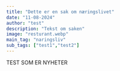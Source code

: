 ```yaml
---
title: "Dette er en sak om næringslivet"
date: "11-08-2024"
author: "test"
description: "Tekst om saken"
image: "resturant.webp"
main_tag: "naringsliv" 
sub_tags: ["test1","test2"]
---
```

TEST SOM ER NYHETER
